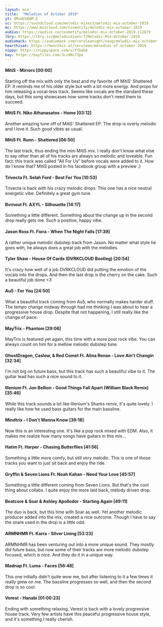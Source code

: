 ```yaml
---
layout: mix
title:  "Melodies of October 2019"
yt: 4MvmU10mM_E
sc: https://soundcloud.com/melodic-mixes3/melodic-mix-october-2019
mc: https://www.mixcloud.com/Cosmetify/melodic-mix-october-2019
audius: https://audius.co/cosmetify/melodic-mix-october-2019-112879
lbry: https://lbry.tv/@melodicmixes:f/Melodic-Mix-October-2019
audiomack: https://audiomack.com/ceruleanight/song/melodic-mix-october-2019
hearthisat: https://hearthis.at/cerulean/melodies-of-october-2019
nippy: https://nippyspace.com/v/ffbaba
bay: https://bayfiles.com/3czdNc73pe
---
```


#### MitiS - Mirrors [00:00]
Starting off the mix with only the best and my favorite off MitiS' Shattered EP. It reminds me of his older style but with a lot more energy. And props for him releasing a vocal-less track. Seems like vocals are the standard these days, but this song showcases how some tracks don't need them to succeed.

#### MitiS Ft. Niko Athanasatos - Home [03:12]
Another amazing tune off of MitiS' Shattered EP. The drop is overly melodic and I love it. Such good vibes as usual.

#### MitiS Ft. Runn - Shattered [06:50]
The last track, thus ending the mini MitiS mix. I really don't know what else to say other than all of his tracks are always so melodic and loveable. Fun fact: this track was called "All For Us" before vocals were added to it. How do I know that? MitiS posted in his facebook group with a preview :)

#### Trivecta Ft. Selah Ford - Best For You [10:53]
Trivecta is back with his crazy melodic drops. This one has a nice neutral energetic vibe. Definitely a great gym tune.

#### Bvrnout Ft. AXYL - Silhouette [14:17]
Something a little different. Something about the change up in the second drop really gets me. Such a positive, happy vibe.

#### Jason Ross Ft. Fiora - When The Night Falls [17:39]
A rather unique melodic dubstep track from Jason. No matter what style he goes with, he always does a great job with the melodies.

#### Tyler Shaw - House Of Cards (DVRKCLOUD Bootleg) [20:54]
It's crazy how well of a job DVRKCLOUD did putting the emotion of the vocals into the drops. And then the last drop is the cherry on the cake. Such a beautiful job done <3

#### Au5 - For You [24:50]
What a beautiful track coming from Au5, who normally makes harder stuff. The tempo change midway through had me thinking I was about to hear a progressive house drop. Despite that not happening, I still really like the change of pace.

#### MayTrix - Phantom [29:06]
MayTrix is featured yet again, this time with a more post rock vibe. You can always count on him for a mellow melodic dubstep tune.

#### GhostDragon, Caslow, & Red Comet Ft. Alina Renae - Love Ain't Changin [32:34]
I'm not big on future bass, but this track has such a beautiful vibe to it. The guitar lead has such a nice sound to it.

#### Illenium Ft. Jon Bellion - Good Things Fall Apart (William Black Remix) [35:46]
While this track sounds a lot like Illenium's Sharks remix, it's quite lovely. I really like how he used bass guitars for the main bassline.

#### Mindtrix - I Don't Wanna Know [39:18]
Now this is an interesting one. It's like a pop rock mixed with EDM. Also, it makes me realize how many songs have guitars in this mix...

#### Hatim Ft. Harper - Chasing Butterflies [41:56]
Something a little more comfy, but still very melodic. This is one of those tracks you want to just sit back and enjoy the ride.

#### Gryffin & Seven Lions Ft. Noah Kahan - Need Your Love [45:57]
Something a little different coming from Seven Lions. But that's the cool thing about collabs. I quite enjoy the more laid back, melody driven drop.

#### Beatcore & Soar & Ashley Apollodor - Starting Again [49:11]
The duo is back, but this time with Soar as well. Yet another melodic producer added into the mix, created a nice outcome. Though I have to say the snare used in the drop is a little odd.

#### ARMNHMR Ft. Karra - Silver Lining [53:23]
ARMNHMR has been venturing out into a more unique sound. They mostly did future bass, but now some of their tracks are more melodic dubstep focused, which is nice. And they do it in a unique way.

#### Madnap Ft. Luma - Faces [56:48]
This one initially didn't quite wow me, but after listening to it a few times it really grew on me. The bassline progresses so well, and then the second drop is so cool.

#### Verest - Hanabi [01:00:23]
Ending with something relaxing, Verest is back with a lovely progressive house track. Very few artists have this peaceful progressive house style, and it's something I really cherish.